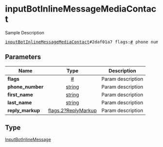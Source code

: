 # inputBotInlineMessageMediaContact

Sample Description

<pre>
<a href="../constructor/inputBotInlineMessageMediaContact.md">inputBotInlineMessageMediaContact</a>#2daf01a7 flags:<a href="../type/#.md">#</a> phone_number:<a href="../type/string.md">string</a> first_name:<a href="../type/string.md">string</a> last_name:<a href="../type/string.md">string</a> reply_markup:<a href="../type/flags.2?ReplyMarkup.md">flags.2?ReplyMarkup</a> = <a href="../type/InputBotInlineMessage.md">InputBotInlineMessage</a>;
</pre>

## Parameters

| Name | Type | Description |
|------|:----:|-------------|
| **flags** | [#](../type/#.md) | Param description |
| **phone_number** | [string](../type/string.md) | Param description |
| **first_name** | [string](../type/string.md) | Param description |
| **last_name** | [string](../type/string.md) | Param description |
| **reply_markup** | [flags.2?ReplyMarkup](../type/flags.2?ReplyMarkup.md) | Param description |

## Type

[InputBotInlineMessage](../type/InputBotInlineMessage.md)
